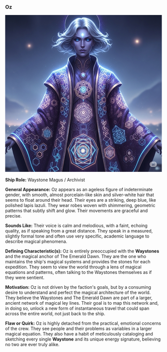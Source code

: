 ### **Oz**

![Oz](https://raw.githubusercontent.com/SmashXanadu/Expeditions/refs/heads/main/images/oz.png)

**Ship Role:** Waystone Magus / Archivist

**General Appearance:** Oz appears as an ageless figure of indeterminate gender, with smooth, almost porcelain-like skin and silver-white hair that seems to float around their head. Their eyes are a striking, deep blue, like polished lapis lazuli. They wear robes woven with shimmering, geometric patterns that subtly shift and glow. Their movements are graceful and precise.

**Sounds Like:** Their voice is calm and melodious, with a faint, echoing quality, as if speaking from a great distance. They speak in a measured, slightly formal tone and often use very specific, academic language to describe magical phenomena.

**Defining Characteristic(s):** Oz is entirely preoccupied with the **Waystones** and the magical anchor of The Emerald Dawn. They are the one who maintains the ship's magical systems and provides the stones for each expedition. They seem to view the world through a lens of magical equations and patterns, often talking to the Waystones themselves as if they were sentient.

**Motivation:** Oz is not driven by the faction's goals, but by a consuming desire to understand and perfect the magical architecture of the world. They believe the Waystones and The Emerald Dawn are part of a larger, ancient network of magical ley lines. Their goal is to map this network and, in doing so, unlock a new form of instantaneous travel that could span across the entire world, not just back to the ship.

**Flaw or Quirk:** Oz is highly detached from the practical, emotional concerns of the crew. They see people and their problems as variables in a larger magical equation. They also have a habit of meticulously cataloging and sketching every single **Waystone** and its unique energy signature, believing no two are ever truly alike.

